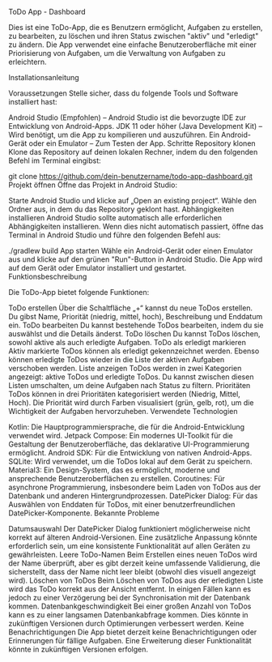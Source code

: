 ToDo App - Dashboard

Dies ist eine ToDo-App, die es Benutzern ermöglicht, Aufgaben zu erstellen, zu bearbeiten, zu löschen und ihren Status zwischen "aktiv" und "erledigt" zu ändern. Die App verwendet eine einfache Benutzeroberfläche mit einer Priorisierung von Aufgaben, um die Verwaltung von Aufgaben zu erleichtern.

Installationsanleitung

Voraussetzungen
Stelle sicher, dass du folgende Tools und Software installiert hast:

Android Studio (Empfohlen) – Android Studio ist die bevorzugte IDE zur Entwicklung von Android-Apps.
JDK 11 oder höher (Java Development Kit) – Wird benötigt, um die App zu kompilieren und auszuführen.
Ein Android-Gerät oder ein Emulator – Zum Testen der App.
Schritte
Repository klonen
Klone das Repository auf deinen lokalen Rechner, indem du den folgenden Befehl im Terminal eingibst:

git clone https://github.com/dein-benutzername/todo-app-dashboard.git
Projekt öffnen
Öffne das Projekt in Android Studio:

Starte Android Studio und klicke auf „Open an existing project“.
Wähle den Ordner aus, in dem du das Repository geklont hast.
Abhängigkeiten installieren
Android Studio sollte automatisch alle erforderlichen Abhängigkeiten installieren. Wenn dies nicht automatisch passiert, öffne das Terminal in Android Studio und führe den folgenden Befehl aus:

./gradlew build
App starten
Wähle ein Android-Gerät oder einen Emulator aus und klicke auf den grünen "Run"-Button in Android Studio.
Die App wird auf dem Gerät oder Emulator installiert und gestartet.
Funktionsbeschreibung

Die ToDo-App bietet folgende Funktionen:

ToDo erstellen
Über die Schaltfläche „+“ kannst du neue ToDos erstellen. Du gibst Name, Priorität (niedrig, mittel, hoch), Beschreibung und Enddatum ein.
ToDo bearbeiten
Du kannst bestehende ToDos bearbeiten, indem du sie auswählst und die Details änderst.
ToDo löschen
Du kannst ToDos löschen, sowohl aktive als auch erledigte Aufgaben.
ToDo als erledigt markieren
Aktiv markierte ToDos können als erledigt gekennzeichnet werden. Ebenso können erledigte ToDos wieder in die Liste der aktiven Aufgaben verschoben werden.
Liste anzeigen
ToDos werden in zwei Kategorien angezeigt: aktive ToDos und erledigte ToDos. Du kannst zwischen diesen Listen umschalten, um deine Aufgaben nach Status zu filtern.
Prioritäten
ToDos können in drei Prioritäten kategorisiert werden (Niedrig, Mittel, Hoch). Die Priorität wird durch Farben visualisiert (grün, gelb, rot), um die Wichtigkeit der Aufgaben hervorzuheben.
Verwendete Technologien

Kotlin: Die Hauptprogrammiersprache, die für die Android-Entwicklung verwendet wird.
Jetpack Compose: Ein modernes UI-Toolkit für die Gestaltung der Benutzeroberfläche, das deklarative UI-Programmierung ermöglicht.
Android SDK: Für die Entwicklung von nativen Android-Apps.
SQLite: Wird verwendet, um die ToDos lokal auf dem Gerät zu speichern.
Material3: Ein Design-System, das es ermöglicht, moderne und ansprechende Benutzeroberflächen zu erstellen.
Coroutines: Für asynchrone Programmierung, insbesondere beim Laden von ToDos aus der Datenbank und anderen Hintergrundprozessen.
DatePicker Dialog: Für das Auswählen von Enddaten für ToDos, mit einer benutzerfreundlichen DatePicker-Komponente.
Bekannte Probleme

Datumsauswahl
Der DatePicker Dialog funktioniert möglicherweise nicht korrekt auf älteren Android-Versionen. Eine zusätzliche Anpassung könnte erforderlich sein, um eine konsistente Funktionalität auf allen Geräten zu gewährleisten.
Leere ToDo-Namen
Beim Erstellen eines neuen ToDos wird der Name überprüft, aber es gibt derzeit keine umfassende Validierung, die sicherstellt, dass der Name nicht leer bleibt (obwohl dies visuell angezeigt wird).
Löschen von ToDos
Beim Löschen von ToDos aus der erledigten Liste wird das ToDo korrekt aus der Ansicht entfernt. In einigen Fällen kann es jedoch zu einer Verzögerung bei der Synchronisation mit der Datenbank kommen.
Datenbankgeschwindigkeit
Bei einer großen Anzahl von ToDos kann es zu einer langsamen Datenbankabfrage kommen. Dies könnte in zukünftigen Versionen durch Optimierungen verbessert werden.
Keine Benachrichtigungen
Die App bietet derzeit keine Benachrichtigungen oder Erinnerungen für fällige Aufgaben. Eine Erweiterung dieser Funktionalität könnte in zukünftigen Versionen erfolgen.
